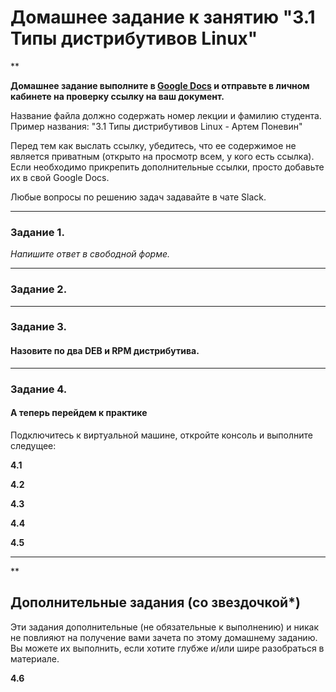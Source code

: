 # Домашнее задание к занятию "3.1 Типы дистрибутивов Linux"

**

**Домашнее задание выполните в [Google Docs](https://docs.google.com/) и отправьте в личном кабинете на проверку ссылку на ваш документ.** 

Название файла должно содержать номер лекции и фамилию студента. Пример названия: "3.1 Типы дистрибутивов Linux - Артем Поневин"

Перед тем как выслать ссылку, убедитесь, что ее содержимое не является приватным (открыто на просмотр всем, у кого есть ссылка). Если необходимо прикрепить дополнительные ссылки, просто добавьте их в свой Google Docs.

Любые вопросы по решению задач задавайте в чате Slack.

---

### Задание 1.



*Напишите ответ в свободной форме.*

---

### Задание 2.



---

### Задание 3.

#### Назовите по два DEB и RPM дистрибутива. 

---

### Задание 4. 



#### А теперь перейдем к практике

Подключитесь к виртуальной машине, откройте консоль и выполните следущее:

**4.1** 



**4.2** 



**4.3**



**4.4**



**4.5**



---

**

## Дополнительные задания (со звездочкой*)
Эти задания дополнительные (не обязательные к выполнению) и никак не повлияют на получение вами зачета по этому домашнему заданию. Вы можете их выполнить, если хотите глубже и/или шире разобраться в материале.

**4.6**

